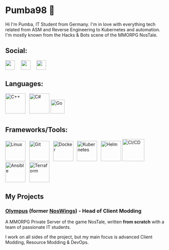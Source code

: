 # Pumba98 🤘

Hi I'm Pumba, IT Student from Germany. I'm in love with everything tech related from ASM and Reverse Engineering to Kubernetes and automation.
I'm mostly known from the Hacks & Bots scene of the MMORPG NosTale. 


## Social:

<a href="https://github.com/Pumba98"><img src="https://img.shields.io/badge/-@Pumba98-%23181717?style=flat-square&logo=github" height="30"></a> &nbsp; &nbsp;
<a href="https://gitlab.com/Pumba98"><img src="https://img.shields.io/badge/-@Pumba98-orange?style=flat-square&logo=gitlab" height="30"></a> &nbsp; &nbsp;
<a href="https://discordapp.com/users/276439816906866689/"><img src="https://img.shields.io/badge/-Pumba98%236817-%232c2f33?style=flat-square&logo=discord" height="30"></a>


## Languages:


<img height="64" alt="C++" src="https://upload.wikimedia.org/wikipedia/commons/thumb/1/18/ISO_C%2B%2B_Logo.svg/2000px-ISO_C%2B%2B_Logo.svg.png"> &nbsp;
<img height="64" alt="C#" src="https://iconape.com/wp-content/png_logo_vector/csharp-logo.png">
<img height="44" alt="Go" src="https://upload.wikimedia.org/wikipedia/commons/thumb/0/05/Go_Logo_Blue.svg/1280px-Go_Logo_Blue.svg.png" style="margin-bottom: 10px">



## Frameworks/Tools:

<img height="64" alt="Linux" src="https://upload.wikimedia.org/wikipedia/commons/thumb/f/f1/Icons8_flat_linux.svg/2000px-Icons8_flat_linux.svg.png"> &nbsp;
<img height="64" alt="Git" src="https://upload.wikimedia.org/wikipedia/commons/thumb/3/3f/Git_icon.svg/768px-Git_icon.svg.png"> &nbsp;
<img height="64" alt="Docker" src="https://cdn.iconscout.com/icon/free/png-512/docker-11-1175228.png"> &nbsp;
<img height="64" alt="Kubernetes" src="https://kubernetes.io/images/favicon.png"> &nbsp;
<img height="64" alt="Helm" src="https://cncf-branding.netlify.app/img/projects/helm/icon/color/helm-icon-color.png">
<img height="70" alt="CI/CD" src="https://about.gitlab.com/images/ci/gitlab-ci-cd-logo_2x.png" style="margin-bottom: -6px"> &nbsp;
<img height="64" alt="Ansible" src="https://images.squarespace-cdn.com/content/v1/5caf4259c46f6d28739b09b0/1558616309157-QJE3179D6V6WYBNUR301/ke17ZwdGBToddI8pDm48kKXbTL5U8xV7KgHrzqU-XYBZw-zPPgdn4jUwVcJE1ZvWEtT5uBSRWt4vQZAgTJucoTqqXjS3CfNDSuuf31e0tVHYShtqp9p317BEUKra4SA7joXG0jEu6ntXNgZ58T98lRur-lC0WofN0YB1wFg-ZW0/ansible_circleA_red.png"> &nbsp;
<img height="64" alt="Terraform" src="https://i.pinimg.com/originals/28/ec/74/28ec7440a57536eebad2931517aa1cce.png">


## My Projects


### [Olympus](https://olympusgg.com/) (former [NosWings](https://noswings.com/)) - Head of Client Modding

A MMORPG Private Server of the game NosTale, written **from scratch** with a team of passionate IT students.

I work on all sides of the project, but my main focus is advanced Client Modding, Resource Modding & DevOps.



<!--
**Pumba98/Pumba98** is a ✨ _special_ ✨ repository because its `README.md` (this file) appears on your GitHub profile.

Here are some ideas to get you started:

- 🔭 I’m currently working on ...
- 🌱 I’m currently learning ...
- 👯 I’m looking to collaborate on ...
- 🤔 I’m looking for help with ...
- 💬 Ask me about ...
- 📫 How to reach me: ...
- 😄 Pronouns: ...
- ⚡ Fun fact: ...

![Haany's github stats](https://github-readme-stats.vercel.app/api?username=Pumba98&show_icons=true)
-->
